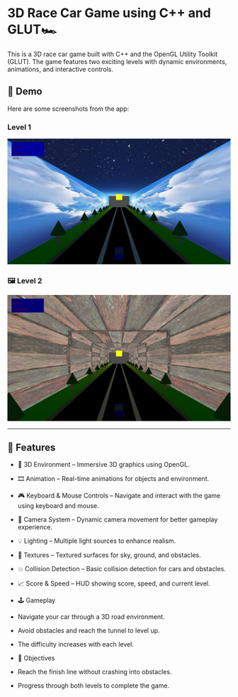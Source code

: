 #  3D Race Car Game using C++ and GLUT🏎️
This is a 3D race car game built with C++ and the OpenGL Utility Toolkit (GLUT). The game features two exciting levels with dynamic environments, animations, and interactive controls.

## 📸 Demo

Here are some screenshots from the app:

###  Level 1
![Level 1](https://raw.githubusercontent.com/MohamedEhab17/Race-Car-Computer-Graphic/refs/heads/master/fast-and-furious-main/Screen%20Shot/level1.jpg)

### 🖼 Level 2
![Level 2](https://raw.githubusercontent.com/MohamedEhab17/Race-Car-Computer-Graphic/refs/heads/master/fast-and-furious-main/Screen%20Shot/level2.png)

---
## 🚀 Features
- 🌌 3D Environment – Immersive 3D graphics using OpenGL.

- 🎞️ Animation – Real-time animations for objects and environment.

- 🎮 Keyboard & Mouse Controls – Navigate and interact with the game using keyboard and mouse.

- 🎥 Camera System – Dynamic camera movement for better gameplay experience.

- 💡 Lighting – Multiple light sources to enhance realism.

- 🧵 Textures – Textured surfaces for sky, ground, and obstacles.

- 💥 Collision Detection – Basic collision detection for cars and obstacles.

- 📈 Score & Speed – HUD showing score, speed, and current level.

- 🕹️ Gameplay
- Navigate your car through a 3D road environment.

- Avoid obstacles and reach the tunnel to level up.

- The difficulty increases with each level.

- 🎯 Objectives
- Reach the finish line without crashing into obstacles.

- Progress through both levels to complete the game.
